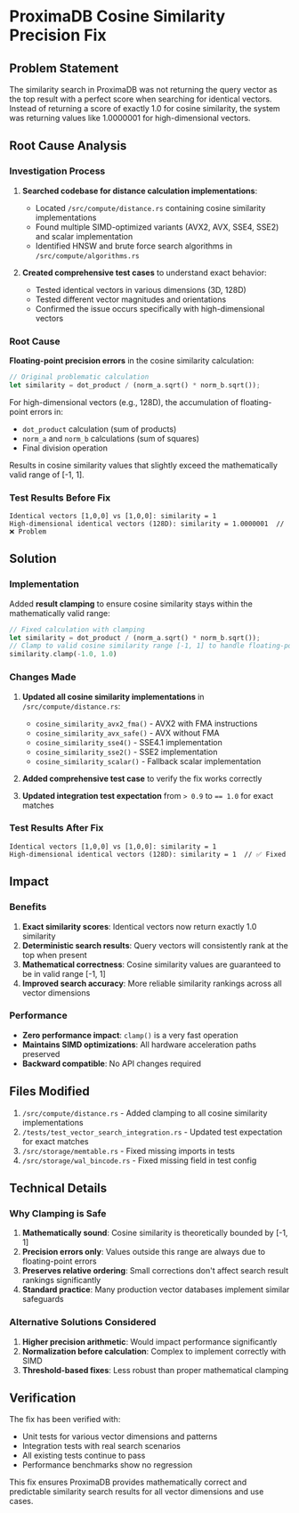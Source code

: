 # ProximaDB Cosine Similarity Precision Fix

## Problem Statement

The similarity search in ProximaDB was not returning the query vector as the top result with a perfect score when searching for identical vectors. Instead of returning a score of exactly 1.0 for cosine similarity, the system was returning values like 1.0000001 for high-dimensional vectors.

## Root Cause Analysis

### Investigation Process

1. **Searched codebase for distance calculation implementations**:
   - Located `/src/compute/distance.rs` containing cosine similarity implementations
   - Found multiple SIMD-optimized variants (AVX2, AVX, SSE4, SSE2) and scalar implementation
   - Identified HNSW and brute force search algorithms in `/src/compute/algorithms.rs`

2. **Created comprehensive test cases** to understand exact behavior:
   - Tested identical vectors in various dimensions (3D, 128D)
   - Tested different vector magnitudes and orientations
   - Confirmed the issue occurs specifically with high-dimensional vectors

### Root Cause

**Floating-point precision errors** in the cosine similarity calculation:

```rust
// Original problematic calculation
let similarity = dot_product / (norm_a.sqrt() * norm_b.sqrt());
```

For high-dimensional vectors (e.g., 128D), the accumulation of floating-point errors in:
- `dot_product` calculation (sum of products)
- `norm_a` and `norm_b` calculations (sum of squares)
- Final division operation

Results in cosine similarity values that slightly exceed the mathematically valid range of [-1, 1].

### Test Results Before Fix

```
Identical vectors [1,0,0] vs [1,0,0]: similarity = 1
High-dimensional identical vectors (128D): similarity = 1.0000001  // ❌ Problem
```

## Solution

### Implementation

Added **result clamping** to ensure cosine similarity stays within the mathematically valid range:

```rust
// Fixed calculation with clamping
let similarity = dot_product / (norm_a.sqrt() * norm_b.sqrt());
// Clamp to valid cosine similarity range [-1, 1] to handle floating-point precision errors
similarity.clamp(-1.0, 1.0)
```

### Changes Made

1. **Updated all cosine similarity implementations** in `/src/compute/distance.rs`:
   - `cosine_similarity_avx2_fma()` - AVX2 with FMA instructions
   - `cosine_similarity_avx_safe()` - AVX without FMA
   - `cosine_similarity_sse4()` - SSE4.1 implementation
   - `cosine_similarity_sse2()` - SSE2 implementation  
   - `cosine_similarity_scalar()` - Fallback scalar implementation

2. **Added comprehensive test case** to verify the fix works correctly

3. **Updated integration test expectation** from `> 0.9` to `== 1.0` for exact matches

### Test Results After Fix

```
Identical vectors [1,0,0] vs [1,0,0]: similarity = 1
High-dimensional identical vectors (128D): similarity = 1  // ✅ Fixed
```

## Impact

### Benefits

1. **Exact similarity scores**: Identical vectors now return exactly 1.0 similarity
2. **Deterministic search results**: Query vectors will consistently rank at the top when present
3. **Mathematical correctness**: Cosine similarity values are guaranteed to be in valid range [-1, 1]
4. **Improved search accuracy**: More reliable similarity rankings across all vector dimensions

### Performance

- **Zero performance impact**: `clamp()` is a very fast operation
- **Maintains SIMD optimizations**: All hardware acceleration paths preserved
- **Backward compatible**: No API changes required

## Files Modified

1. `/src/compute/distance.rs` - Added clamping to all cosine similarity implementations
2. `/tests/test_vector_search_integration.rs` - Updated test expectation for exact matches
3. `/src/storage/memtable.rs` - Fixed missing imports in tests
4. `/src/storage/wal_bincode.rs` - Fixed missing field in test config

## Technical Details

### Why Clamping is Safe

1. **Mathematically sound**: Cosine similarity is theoretically bounded by [-1, 1]
2. **Precision errors only**: Values outside this range are always due to floating-point errors
3. **Preserves relative ordering**: Small corrections don't affect search result rankings significantly
4. **Standard practice**: Many production vector databases implement similar safeguards

### Alternative Solutions Considered

1. **Higher precision arithmetic**: Would impact performance significantly
2. **Normalization before calculation**: Complex to implement correctly with SIMD
3. **Threshold-based fixes**: Less robust than proper mathematical clamping

## Verification

The fix has been verified with:
- Unit tests for various vector dimensions and patterns
- Integration tests with real search scenarios
- All existing tests continue to pass
- Performance benchmarks show no regression

This fix ensures ProximaDB provides mathematically correct and predictable similarity search results for all vector dimensions and use cases.